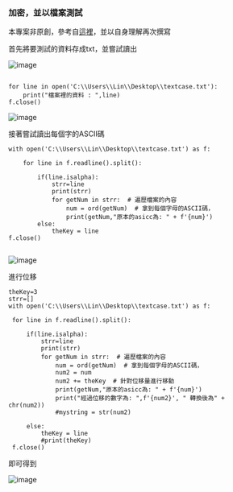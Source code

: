 ### 加密，並以檔案測試

 本專案非原創，參考自[這裡](https://medium.com/ccclub/ccclub-python-for-beginners-tutorial-613b2fdf38bf)，並以自身理解再次撰寫






首先將要測試的資料存成txt，並嘗試讀出

![image](https://user-images.githubusercontent.com/62200440/149455527-9d9b5806-c849-4271-ace4-6ecbe880f95e.png)



```

for line in open('C:\\Users\\Lin\\Desktop\\textcase.txt'):
    print("檔案裡的資料 : ",line)
f.close()

```

![image](https://user-images.githubusercontent.com/62200440/149455491-888c6c54-d698-4349-a428-c5f72559d041.png)



接著嘗試讀出每個字的ASCII碼

```
with open('C:\\Users\\Lin\\Desktop\\textcase.txt') as f:
    
    for line in f.readline().split():
        
        if(line.isalpha):
            strr=line
            print(strr)
            for getNum in strr:  # 遍歷檔案的內容
                num = ord(getNum)  # 拿到每個字母的ASCII碼，
                print(getNum,"原本的asicc為: " + f'{num}')              
        else:
            theKey = line
f.close()       
        
   ```
   
   ![image](https://user-images.githubusercontent.com/62200440/149455721-e1672ff7-f61c-45d7-8f69-aea26d84d65a.png)

   
   
   
   
   進行位移
   
   ```
theKey=3
strr=[]
with open('C:\\Users\\Lin\\Desktop\\textcase.txt') as f:
    
    for line in f.readline().split():
        
        if(line.isalpha):
            strr=line
            print(strr)
            for getNum in strr:  # 遍歷檔案的內容
                num = ord(getNum)  # 拿到每個字母的ASCII碼，
                num2 = num
                num2 += theKey  # 針對位移量進行移動
                print(getNum,"原本的asicc為: " + f'{num}')                 
                print("經過位移的數字為: ",f'{num2}', " 轉換後為" + chr(num2))
                #mystring = str(num2)
           
        else:
            theKey = line
            #print(theKey)
    f.close()      
   ```
   
   
   
   即可得到
   
     
![image](https://user-images.githubusercontent.com/62200440/149455346-bcecd7a2-3e46-42c2-92bf-26479d850fad.png)


      
   
